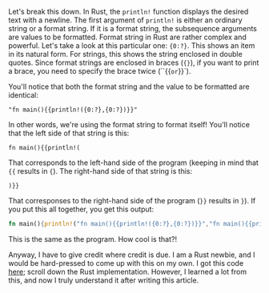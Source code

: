 Let's break this down. In Rust, the `println!` function displays the desired text
with a newline. The first argument of `println!` is either an ordinary string or
a format string. If it is a format string, the subsequence arguments are values
to be formatted. Format string in Rust are rather complex and powerful. Let's take
a look at this particular one: `{0:?}`. This shows an item in its natural form.
For strings, this shows the string enclosed in double quotes. Since format strings
are enclosed in braces (`{}`), if you want to print a brace, you need to specify
the brace twice (``{{` or `}}`).

You'll notice that both the format string and the value to be formatted are
identical:

```
"fn main(){{println!({0:?},{0:?})}}"
```

In other words, we're using the format string to format itself! You'll notice
that the left side of that string is this:

```
fn main(){{println!(
```

That corresponds to the left-hand side of the program (keeping in mind that
`{{` results in `{`). The right-hand side of that string is this:

```
)}}
```

That corresponses to the right-hand side of the program (`}}` results in `}`).
If you put this all together, you get this output:

```rust
fn main(){println!("fn main(){{println!({0:?},{0:?})}}","fn main(){{println!({0:?},{0:?})}}")}
```

This is the same as the program. How cool is that?!

Anyway, I have to give credit where credit is due. I am a Rust newbie, and I
would be hard-pressed to come up with this on my own. I got this code
[here](https://cs.lmu.edu/~ray/notes/quineprograms/); scroll down the Rust
implementation. However, I learned a lot from this, and now I truly understand it
after writing this article.
